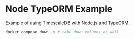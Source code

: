 # Node TypeORM Example

Example of using TimescaleDB with Node.js and [TypeORM](https://typeorm.io/).

```bash
docker compose down -v # take down volumes as well

```
